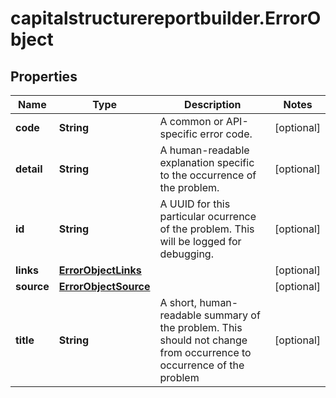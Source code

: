 # capitalstructurereportbuilder.ErrorObject

## Properties

Name | Type | Description | Notes
------------ | ------------- | ------------- | -------------
**code** | **String** | A common or API-specific error code. | [optional] 
**detail** | **String** | A human-readable explanation specific to the occurrence of the problem. | [optional] 
**id** | **String** | A UUID for this particular ocurrence of the problem.  This will be logged for debugging. | [optional] 
**links** | [**ErrorObjectLinks**](ErrorObjectLinks.md) |  | [optional] 
**source** | [**ErrorObjectSource**](ErrorObjectSource.md) |  | [optional] 
**title** | **String** | A short, human-readable summary of the problem.  This should not change from occurrence to occurrence of the problem | [optional] 


